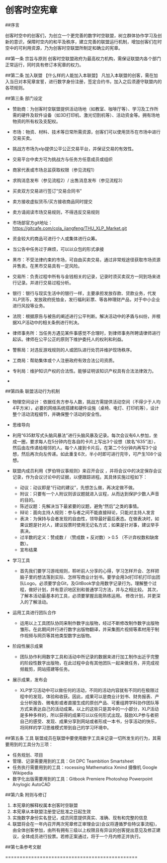 ﻿# 创客时空宪章

##序言

创客时空中的创客们，为创立一个更完善的数字时空联盟，树立群体协作学习及创新的意识，保障时空内的和平及秩序，建立完善的联盟运行机制，增加创客们在时空中的可利用资源，乃为创客时空联盟所制定和确立的宪章。

##第一条 宗旨与原则
创客时空联盟政府为最高权力机构，需保证联盟内各个部门正常运行，同时具有修订本宪章的权力。

##第二条 加入联盟
【什么样的人能加入本联盟】
凡加入本联盟的创客，需在加入当日对本宪章宣誓，进行数字身份注册，签定合约书，加入之后须遵守联盟内的各项规则。

##第三条 部门设定
- 赞助商：为创客时空联盟提供活动场地（如教室、咖啡厅等）、学习及工作所需的硬件及软件设备（如3D打印机、激光切割机等）、活动资金等。拥有场地物资的所有权及支配权。
- 市场：物资、材料、技术等日常所需资源，创客们可以使用货币在市场中进行交易买卖。

 - 挑战方市场为xlp提供公平公正交易平台，并保证交易的有效性。
 - 交易平台中卖方可为挑战方与任务方任意成员或组织
 - 商家代表或市场总监获取权限（参见流程1）
 - 求购消息发布（参见流程2）/ 出售消息发布（参见流程3）
 - 买卖双方交易进行签订“交易合同书”
 - 卖方接收虚拟货币/买方接收商品同时提交
 - 卖方请阅读市场交易规则，不得违反交易规则
 - 市场部官方git地址：https://gitcafe.com/cola_jiangfeng/THU_XLP_Market.git
 - 资金较大的商品可进行个人或集体进行众筹。
 - 当公告中任务过于麻烦，可以以众包的形式承接

- 黑市：不受法律约束的市场，可自由买卖交易，通过非常规途径获取市场资源并售卖。在黑市交易具有一定风险。
- 交易所：负责过程中所有与金钱相关的记录，记录时须买卖双方一同到场来进行记录。并进行交易过程分析。
- 银行：银行与现实生活中的银行一样，主要承担发放存款、贷款业务，代发XLP货币，发放政府抚恤金，发行福利彩票、等各种理财产品，对于中小企业进行风投等业务。
- 法院：根据原告与被告的阐述进行公平判断。解决活动中的矛盾与纠纷，并根据XLP活动中的相关条例进行判决。
- 律师事务所：当任务方遇见某件事感觉不合理时，到律师事务所聘请律师进行起诉。律师在公平公正的原则下维护委托人的权利和利益。
- 警察局：对违反游戏规则的人或团队进行处罚并维护现场秩序。
- 工商局：帮助集体或个人注册政府有效合法公司资质。
- 专利局：维护知识产权的合法性。能够证明该知识产权具有合法法律效力。
-
##第四条 联盟活动行为机制
- 物理空间设计：依据任务方参与人数，挑战方需提供活动空间（不得少于人均4平方米），必要的网络系统搭建和硬件设施（桌椅、电灯、打印机等），设计整个活动流程细节，并确保整个活动的安全性。
- 思维导向
 - 利用“635默写式头脑风暴法”进行头脑风暴及记录。每次会议有6人参加，坐成一圈，要求每人在5分钟内在各自的卡片上写出3个设想（故名“635”法），然后由左传递给相邻的人。每个人接到卡片后，在第二个5分钟内再写3个设想，然后再次向左传递。如此重复6次，半小时即可进行完毕，可产生108个设想。
 - 联盟内成员利用《罗伯特议事规则》来召开会议
 ，并将会议中的决定保存会议记录，作为会议讨论中的证据，以便跟踪进程。其具体实施过程如下：
    - 动议：动议即是“行动的建议”，先想怎么做，再决定做不做。
    - 附议：只要有一个人附议则该议题就进入议程，从而达到保护少数人声音的目的。
    - 陈述议题：先解决当下最紧要的议题，避免“然后”之类的事情。
    - 辩论：面向主持人规则：参与者之间不能直接辩论，只能对主持人发言
    - 表决：为保持与会者发现的自由性，领导最好最后表态。在做表决时，如果议题是针对人，建议投票时使用无记名方式；如果是针对事，建议举手表决。
    - 过半数的定义：赞成数 / （赞成数 + 反对数）> 0.5 （不计弃权数和缺席数）。
    - 宣布结果

- 学习工具
    - 首先我们要学习游戏规则，聆听前人分享的心得，学习怎样开会、怎样把脑子里的想法落到实际、怎样写商业计划书。要学会用3d打印机打印出团队Logo。必须要学会Git，及GitBook学会用数字记录行为。理解整个过程，做好计划，并有意识地区别和普通学习方法，并与之相比较。
其次，了解本活动最基本的工具，必须要掌握且能熟练运用。
修改计划，并更深入的了解活动。

- 运用工具进行团队合作
    - 运用以上工具团队协同来制作数字出版物，经过不断修改制作数字出版物雏形。在此期间并行进行数字出版物翻译，并采集图片视频等素材用于制作视频与网页等其他类型数字出版物。

- 阶段性展示成果
    - 团队协作利用数字工具和活动中所记录的数据来进行加工制作出近乎完整的阶段性数字出版物，在此过程中会有其他团队一起来做任务，并完成视频裁剪，网站搭建等任务。


- 展示成果，发布会

    - XLP学习活动中可以做任何的活动，不同的活动内容就有不同的在极限过程中的发现，体验和收获。因此，成果可以是商业计划书、财务报表、产业分析报告、微电影或者直接生成的原创产品、可重组跨学科协作团队等方式来表达自己的活动成果。以上的这些只是其中的一小部分，XLP活动是多种多样的，所以获得的成果可以以任何形式出现。鼓励XLP参与者把自己的感受、发现、成果分享到网站或者形成一本书，分享活动的快乐，将同样的学习思维模式带到自己的学习环境中。

##第五条 工具
联盟成员在联盟中要使用数字工具来记录一切所发生的行为，其需要用到的工具分为三项：
 - 任务规划、项目
 - 管理、记录需要用到的工具：Git DPC Teambition Smartsheet
 - 任务执行需要用到的工具：rocessing Mathematica Xmind 摄像机 Google Wikipedia
 - 数字化出版需要用到的工具：Gitbook Premiere Photoshop Powerpoint Anylogic AutoCAD

##第六条 附则与修订
1. 本宪章的解释权属本创客时空联盟
2. 本宪章从本联盟注册登记批准之日起生效
3. 实施数字身份实名登记，成员同意提供真实、准确、现有和完整的信息
4. 联盟将会在一年内召开两次宪章修正审理会议(会议将遵循罗伯特议事流程)，由全体创客参加，由所有拥有三级以上权限且有异议的创客提出意见及修正建议，全体成员进行投票。若修正案通过，将于一个月内修正并执行。

##第七条参考文献

==============================================
